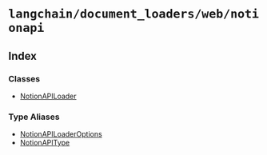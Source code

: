 `langchain/document_loaders/web/notionapi`
==========================================

Index[​](#index "Direct link to Index")
---------------------------------------

### Classes[​](#classes "Direct link to Classes")

*   [NotionAPILoader](/docs/api/document_loaders_web_notionapi/classes/NotionAPILoader)

### Type Aliases[​](#type-aliases "Direct link to Type Aliases")

*   [NotionAPILoaderOptions](/docs/api/document_loaders_web_notionapi/types/NotionAPILoaderOptions)
*   [NotionAPIType](/docs/api/document_loaders_web_notionapi/types/NotionAPIType)